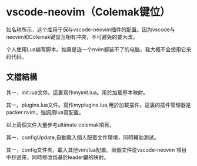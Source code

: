 # vscode-neovim（Colemak键位）

如名称所示，这个库用于保存vscode-neovim插件的配置。因为vscode与neovim和Colemak键盘互相有冲突，不可避免的要大改。

个人使用Lua编写脚本。如果是连一个nvim都装不了的电脑，我大概不会想用它来码代码。

## 文檔結構

其一，init.lua文件。這裏寫作myinit.lua。用於加載基本映射。

其一。plugins.lua文件。寫作myplugins.lua,用於加載插件。這裏的插件管理器是packer.nvim，強調用lua寫配置。

以上兩個文件大量參考ultimate colemak項目。

其一，configUpdate,自動載入個人配置文件環境，同時輔助測試。

其一，config文件夾，載入其他vim/lua配置。兩個文件從vscode-neovim 項目中抄過來，同時修改爲基於leader鍵的映射。